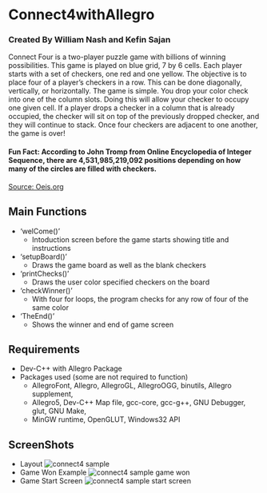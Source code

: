 # Connect4withAllegro 
### Created By William Nash and Kefin Sajan

Connect Four is a two-player puzzle game with billions of winning possibilities. This game is played on blue grid, 7 by 6 cells. 
Each player starts with a set of checkers, one red and one yellow. The objective is to place four of a player’s checkers in a row.
This can be done diagonally, vertically, or horizontally. The game is simple. You drop your color check into one of the column slots. Doing this will allow your checker to occupy one given cell. If a player drops a checker in a column that is already occupied, the checker will sit on top of the previously dropped checker, and they will continue to stack. Once four checkers are adjacent to one another, the game is over!    
#### Fun Fact: According to John Tromp from Online Encyclopedia of Integer Sequence, there are 4,531,985,219,092 positions depending on how many of the circles are filled with checkers.  
  [Source: Oeis.org](https://oeis.org/A212693)

## Main Functions 
 - ‘welCome()’ 
   - Intoduction screen before the game starts showing title and instructions  
 - ‘setupBoard()’ 
   - Draws the game board as well as the blank checkers 
 - ‘printChecks()’ 
   - Draws the user color specified checkers on the board 
 - ‘checkWinner()’ 
   - With four for loops, the program checks for any row of four of the same color 
 - ‘TheEnd()’ 
   - Shows the winner and end of game screen 

## Requirements
- Dev-C++ with Allegro Package 
 - Packages used (some are not required to function)
   - AllegroFont, Allegro, AllegroGL, AllegroOGG, binutils, Allegro supplement, 
   - Allegro5, Dev-C++ Map file, gcc-core, gcc-g++, GNU Debugger, glut, GNU Make, 
   - MinGW runtime, OpenGLUT, Windows32 API

## ScreenShots
 - Layout ![connect4 sample](https://user-images.githubusercontent.com/23088470/48498035-5269a000-e803-11e8-8ece-171d483c7c40.PNG)
 - Game Won Example ![connect4 sample game won](https://user-images.githubusercontent.com/23088470/48498036-5269a000-e803-11e8-8e09-f0da962c1def.PNG)
 - Game Start Screen ![connect4 sample start screen](https://user-images.githubusercontent.com/23088470/48498037-5269a000-e803-11e8-8d40-cd790cdd1ca8.PNG)

